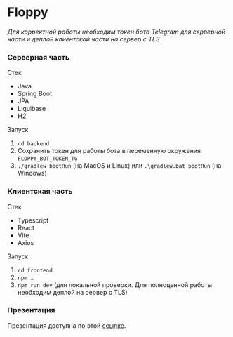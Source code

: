 # Floppy

_Для корректной работы необходим токен бота Telegram для серверной части и деплой клиентской части на сервер с TLS_

### Серверная часть
Стек
* Java
* Spring Boot
* JPA
* Liquibase
* H2

Запуск
1. `cd backend`
2. Сохранить токен для работы бота в переменную окружения `FLOPPY_BOT_TOKEN_TG` 
3. `./gradlew bootRun` (на MacOS и Linux) или `.\gradlew.bat bootRun` (на Windows) 

### Клиентская часть
Стек
* Typescript
* React
* Vite
* Axios

Запуск
1. `cd frontend`
2. `npm i`
3. `npm run dev` (для локальной проверки. Для полноценной работы необходим деплой на сервер с TLS)

### Презентация 
Презентация доступна по этой [ссылке](https://docs.google.com/presentation/d/1vHoEgUcpXFfioddxeZxIH_9Pyr358B5j/edit#slide=id.p1).